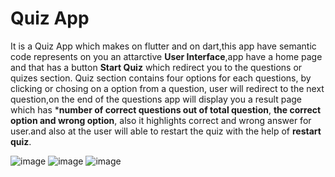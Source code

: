 # Quiz App
It is a Quiz App which makes on flutter and on dart,this app have semantic code represents on you an attarctive **User Interface**,app have a home page and that has a button **Start Quiz** which redirect you to the questions or quizes section.
Quiz section contains four options for each questions, by clicking or chosing on a option from a question, user will redirect to the next question,on the end of the questions app will display you a result page which has ***number of correct questions out of total question**, **the correct option and wrong option**, also it highlights correct and wrong answer for user.and also at the user will able to restart the quiz with the help of **restart quiz**.

![image](https://github.com/AbdulSami10/quiz_app/assets/111075041/84858065-a36e-49b5-a058-85edd0e82ce1)
![image](https://github.com/AbdulSami10/quiz_app/assets/111075041/efff12ba-fd30-4aea-b025-6a80b0eff555)
![image](https://github.com/AbdulSami10/quiz_app/assets/111075041/f8ab4f8e-bb64-4114-9974-4fc71c813df3)
